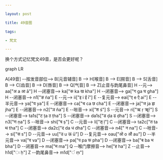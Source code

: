 ```yaml
---

layout: post

title: 49音图

tags:

- 梵文

---
```


换个方式记忆梵文49音，是否会更好呢？

<div class="mermaid">

graph LR

A[49音] --按发音部位--> B[元音辅音]
B --> H[喉音]
B --> E[腭音]
B --> S[舌音]
B --> C[齿音]
B --> D[唇音]
B --> Q[气音]
B --> Z[止音与韵尾鼻音]
H --元--> aa["अ a  आ ā"]
H --闭塞音--> ka["क ka ख kha"]
H --闭塞音--> ga["ग ga घ gha"]
H --闭塞音--> n1["ङ ṅa"]
E --元--> ii["इ i ई ī"]
E --复元音--> eai["ए e ऐ ai"]
E --半元音--> ya["य ya"]
E --闭塞音--> ca["च ca छ cha"]
E --闭塞音--> ja["ज ja झ jha"]
E --闭塞音--> n2["ञ ña"]
E --咝音--> xi["श ś"]
S --元音--> ri["ऋ ṛ ॠṝ"]
S --闭塞音--> ta1s["ट ṭa ठ ṭha"]
S --闭塞音--> da1s["ड ḍa ढ ḍha"]
S --闭塞音--> n3["ण ṇa"]
S --咝音--> shi["ष ṣ"]
C --元音--> li["ऌ ḷ"]
C --闭塞音--> ta2c["त ta थ tha"]
C --闭塞音--> da2c["द da ध dha"]
C --闭塞音--> n4[" न na"]
C --咝音--> si["स s"]
D --元音--> uu["उ u ऊ ū"]
D --复元音--> oau["ओ o औ au"]
D --半元音--> va["व va"]
D --闭塞音--> pa["प pa फ pha"]
D --闭塞音--> ba["ब ba भ bha"]
D --闭塞音--> ma["म ma"]
Q --喉门摩擦音--> he["ह ha"]
Z --止音--> h1d["ः  ḥ"]
Z --韵尾鼻音--> m1d["ं  ṃ"]

</div>

